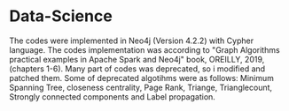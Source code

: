 # Data-Science
The codes were implemented in Neo4j (Version 4.2.2) with Cypher language.
The codes implementation was according to "Graph Algorithms practical examples in Apache Spark and Neo4j" book, OREILLY, 2019, (chapters 1-6).
Many part of codes was deprecated, so i modified and patched them. Some of deprecated algotihms were as follows: Minimum Spanning Tree, closeness centrality, Page Rank, Triange, Trianglecount, Strongly connected components and Label propagation.
